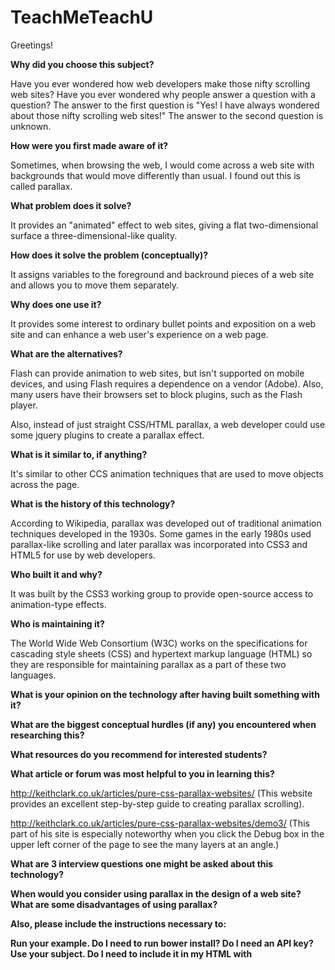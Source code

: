 # TeachMeTeachU
Greetings!

<b>Why did you choose this subject?</b>

Have you ever wondered how web developers make those nifty scrolling web sites? Have you ever wondered why people answer a question with a question? The answer to the first question is "Yes! I have always wondered about those nifty scrolling web sites!" The answer to the second question is unknown.

<b>How were you first made aware of it?</b>

Sometimes, when browsing the web, I would come across a web site with backgrounds that would move differently than usual. I found out this is called parallax.

<b>What problem does it solve?</b>

It provides an "animated" effect to web sites, giving a flat two-dimensional surface a three-dimensional-like quality.

<b>How does it solve the problem (conceptually)?</b>

It assigns variables to the foreground and backround pieces of a web site and allows you to move them separately.

<b>Why does one use it?</b>

It provides some interest to ordinary bullet points and exposition on a web site and can enhance a web user's experience on a web page.

<b>What are the alternatives?</b>

Flash can provide animation to web sites, but isn't supported on mobile devices, and using Flash requires a dependence on a vendor (Adobe). Also, many users have their browsers set to block plugins, such as the Flash player.

Also, instead of just straight CSS/HTML parallax, a web developer could use some jquery plugins to create a parallax effect.

<b>What is it similar to, if anything?</b>

It's similar to other CCS animation techniques that are used to move objects across the page.

<b>What is the history of this technology?</b>

According to Wikipedia, parallax was developed out of traditional animation techniques developed in the 1930s. Some games in the early 1980s used parallax-like scrolling and later parallax was incorporated into CSS3 and HTML5 for use by web developers.

<b>Who built it and why?</b>

It was built by the CSS3 working group to provide open-source access to animation-type effects.

<b>Who is maintaining it?</b>

The World Wide Web Consortium (W3C) works on the specifications for cascading style sheets (CSS) and hypertext markup language (HTML) so they are responsible for maintaining parallax as a part of these two languages.

<b>What is your opinion on the technology after having built something with it?</b>

<b>What are the biggest conceptual hurdles (if any) you encountered when researching this?</b>

<b>What resources do you recommend for interested students?</b>

<b>What article or forum was most helpful to you in learning this?</b>

http://keithclark.co.uk/articles/pure-css-parallax-websites/ (This website provides an excellent step-by-step guide to creating parallax scrolling).

http://keithclark.co.uk/articles/pure-css-parallax-websites/demo3/ (This part of his site is especially noteworthy when you click the Debug box in the upper left corner of the page to see the many layers at an angle.)

<b>What are 3 interview questions one might be asked about this technology?<b>

When would you consider using parallax in the design of a web site?
What are some disadvantages of using parallax?


Also, please include the instructions necessary to:

Run your example.
Do I need to run bower install? Do I need an API key?
Use your subject.
Do I need to include it in my HTML with <script> tags? Do I need to brew install anything? Can I deploy it to Heroku?
